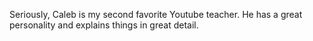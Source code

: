 Seriously, Caleb is my second favorite Youtube teacher. He has a great personality and explains things in great detail.
